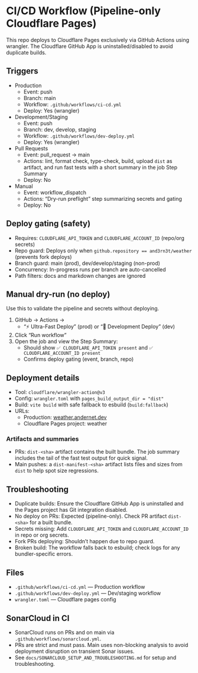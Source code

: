 # CI/CD Workflow (Pipeline-only Cloudflare Pages)

This repo deploys to Cloudflare Pages exclusively via GitHub Actions using wrangler. The Cloudflare
GitHub App is uninstalled/disabled to avoid duplicate builds.

## Triggers

- Production
  - Event: push
  - Branch: main
  - Workflow: `.github/workflows/ci-cd.yml`
  - Deploy: Yes (wrangler)
- Development/Staging
  - Event: push
  - Branch: dev, develop, staging
  - Workflow: `.github/workflows/dev-deploy.yml`
  - Deploy: Yes (wrangler)
- Pull Requests
  - Event: pull_request → main
  - Actions: lint, format check, type-check, build, upload `dist` as artifact, and run fast tests
    with a short summary in the job Step Summary
  - Deploy: No
- Manual
  - Event: workflow_dispatch
  - Actions: “Dry-run preflight” step summarizing secrets and gating
  - Deploy: No

## Deploy gating (safety)

- Requires: `CLOUDFLARE_API_TOKEN` and `CLOUDFLARE_ACCOUNT_ID` (repo/org secrets)
- Repo guard: Deploys only when `github.repository == and3rn3t/weather` (prevents fork deploys)
- Branch guard: main (prod), dev/develop/staging (non-prod)
- Concurrency: In-progress runs per branch are auto-cancelled
- Path filters: docs and markdown changes are ignored

## Manual dry-run (no deploy)

Use this to validate the pipeline and secrets without deploying.

1. GitHub → Actions →
   - “⚡ Ultra-Fast Deploy” (prod) or “🧪 Development Deploy” (dev)
2. Click “Run workflow”
3. Open the job and view the Step Summary:
   - Should show `✅ CLOUDFLARE_API_TOKEN present` and `✅ CLOUDFLARE_ACCOUNT_ID present`
   - Confirms deploy gating (event, branch, repo)

## Deployment details

- Tool: `cloudflare/wrangler-action@v3`
- Config: `wrangler.toml` with `pages_build_output_dir = "dist"`
- Build: `vite build` with safe fallback to esbuild (`build:fallback`)
- URLs:
  - Production: [weather.andernet.dev](https://weather.andernet.dev)
  - Cloudflare Pages project: weather

### Artifacts and summaries

- PRs: `dist-<sha>` artifact contains the built bundle. The job summary includes the tail of the
  fast test output for quick signal.
- Main pushes: a `dist-manifest-<sha>` artifact lists files and sizes from `dist` to help spot size
  regressions.

## Troubleshooting

- Duplicate builds: Ensure the Cloudflare GitHub App is uninstalled and the Pages project has Git
  integration disabled.
- No deploy on PRs: Expected (pipeline-only). Check PR artifact `dist-<sha>` for a built bundle.
- Secrets missing: Add `CLOUDFLARE_API_TOKEN` and `CLOUDFLARE_ACCOUNT_ID` in repo or org secrets.
- Fork PRs deploying: Shouldn’t happen due to repo guard.
- Broken build: The workflow falls back to esbuild; check logs for any bundler-specific errors.

## Files

- `.github/workflows/ci-cd.yml` — Production workflow
- `.github/workflows/dev-deploy.yml` — Dev/staging workflow
- `wrangler.toml` — Cloudflare pages config

## SonarCloud in CI

- SonarCloud runs on PRs and on main via `.github/workflows/sonarcloud.yml`.
- PRs are strict and must pass. Main uses non-blocking analysis to avoid deployment disruption on
  transient Sonar issues.
- See `docs/SONARCLOUD_SETUP_AND_TROUBLESHOOTING.md` for setup and troubleshooting.
